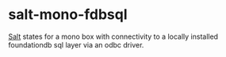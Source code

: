 # salt-mono-fdbsql
[Salt](http://www.saltstack.com) states for a mono box with connectivity
to a locally installed foundationdb sql layer via an odbc driver.

